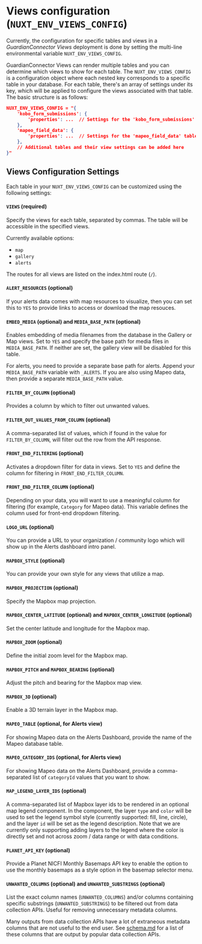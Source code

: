 # Views configuration (`NUXT_ENV_VIEWS_CONFIG`)

Currently, the configuration for specific tables and views in a *GuardianConnector Views* deployment is done by setting the multi-line environmental variable `NUXT_ENV_VIEWS_CONFIG`.

GuardianConnector Views can render multiple tables and you can determine which views to show for each table. The `NUXT_ENV_VIEWS_CONFIG` is a configuration object where each nested key corresponds to a specific table in your database. For each table, there's an array of settings under its key, which will be applied to configure the views associated with that table. The basic structure is as follows:

```json
NUXT_ENV_VIEWS_CONFIG = "{
    'kobo_form_submissions': {
        'properties': ...  // Settings for the 'kobo_form_submissions' table views
    },
    'mapeo_field_data': {
        'properties': ...  // Settings for the 'mapeo_field_data' table views
    },
    // Additional tables and their view settings can be added here
}"
```

## Views Configuration Settings

Each table in your `NUXT_ENV_VIEWS_CONFIG` can be customized using the following settings:

#### `VIEWS` (required)

Specify the views for each table, separated by commas. The table will be accessible in the specified views. 

Currently available options:

* `map` 
* `gallery`
* `alerts`
  
The routes for all views are listed on the index.html route (`/`).

#### `ALERT_RESOURCES` (optional)

If your alerts data comes with map resources to visualize, then you can set this to `YES` to provide links to access or download the map resouces.

#### `EMBED_MEDIA` (optional) and `MEDIA_BASE_PATH` (optional)

Enables embedding of media filenames from the database in the Gallery or Map views. Set to `YES` and specify the base path for media files in `MEDIA_BASE_PATH`. If neither are set, the gallery view will be disabled for this table.

For alerts, you need to provide a separate base path for alerts. Append your `MEDIA_BASE_PATH` variable with `_ALERTS`. If you are also using Mapeo data, then provide a separate `MEDIA_BASE_PATH` value.

#### `FILTER_BY_COLUMN` (optional)

Provides a column by which to filter out unwanted values. 

#### `FILTER_OUT_VALUES_FROM_COLUMN` (optional)

A comma-separated list of values, which if found in the value for `FILTER_BY_COLUMN`, will filter out the row from the API response.

#### `FRONT_END_FILTERING` (optional)

Activates a dropdown filter for data in views. Set to `YES` and define the column for filtering in `FRONT_END_FILTER_COLUMN`.

#### `FRONT_END_FILTER_COLUMN` (optional)

Depending on your data, you will want to use a meaningful column for filtering (for example, `Category` for Mapeo data). This variable defines the column used for front-end dropdown filtering.

#### `LOGO_URL` (optional)

You can provide a URL to your organization / community logo which will show up in the Alerts dashboard intro panel.

#### `MAPBOX_STYLE` (optional)

You can provide your own style for any views that utilize a map.

#### `MAPBOX_PROJECTION` (optional)

Specify the Mapbox map projection.

#### `MAPBOX_CENTER_LATITUDE` (optional) and `MAPBOX_CENTER_LONGITUDE` (optional)

Set the center latitude and longitude for the Mapbox map.

#### `MAPBOX_ZOOM` (optional)

Define the initial zoom level for the Mapbox map.

#### `MAPBOX_PITCH` and `MAPBOX_BEARING` (optional)

Adjust the pitch and bearing for the Mapbox map view.

#### `MAPBOX_3D` (optional)

Enable a 3D terrain layer in the Mapbox map.

#### `MAPEO_TABLE` (optional, for Alerts view)

For showing Mapeo data on the Alerts Dashboard, provide the name of the Mapeo database table.

#### `MAPEO_CATEGORY_IDS` (optional, for Alerts view)

For showing Mapeo data on the Alerts Dashboard, provide a comma-separated list of `categoryId` values that you want to show.

#### `MAP_LEGEND_LAYER_IDS` (optional)

A comma-separated list of Mapbox layer ids to be rendered in an optional map legend component. In the component, the layer `type` and `color` will be used to set the legend symbol style (currently supported: fill, line, circle), and the layer `id` will be set as the legend description. Note that we are currently only supporting adding layers to the legend where the color is directly set and not across zoom / data range or with data conditions.

#### `PLANET_API_KEY` (optional)

Provide a Planet NICFI Monthly Basemaps API key to enable the option to use the monthly basemaps as a style option in the basemap selector menu.

#### `UNWANTED_COLUMNS` (optional) and `UNWANTED_SUBSTRINGS` (optional)

List the exact column names (`UNWANTED_COLUMNS`) and/or columns containing specific substrings (`UNWANTED_SUBSTRINGS`) to be filtered out from data collection APIs. Useful for removing unnecessary metadata columns.

Many outputs from data collection APIs have a lot of extraneous metadata columns that are not useful to the end user. See [schema.md](schema.md) for a list of these columns that are output by popular data collection APIs.
